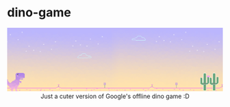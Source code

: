 # dino-game

<p align="center">
  <img src="preview.png" alt="dino-game">
  <br> Just a cuter version of Google's offline dino game :D
</p>
